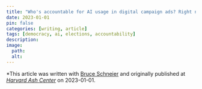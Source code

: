 ```yaml
---
title: "Who's accountable for AI usage in digital campaign ads? Right now, no one."
date: 2023-01-01
pin: false
categories: [writing, article]
tags: [democracy, ai, elections, accountability]
description:
image:
  path:
  alt:
---
```


*This article was written with [Bruce Schneier](https://www.schneier.com) and originally published at *[Harvard Ash Center](https://ash.harvard.edu/who%E2%80%99s-accountable-ai-usage-digital-campaign-ads-right-now-no-one)* on 2023-01-01.
